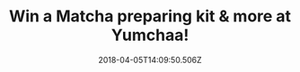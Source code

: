 ---
campaign-uuid: "c-6bca2cfe-5902-4717-8fc4-ed0e1724dafe"
type: "Competition"
category: "product"
date: "2018-04-05T14:09:50.506Z"
end-date: "2018-04-18T23:59:00.000Z"
disable-form: false
is_promoted: false
has_entry_page: true
title: "Win a Matcha preparing kit & more at Yumchaa!"
competition-description: "<p>If you are one of those who thinks that tea is a hug\
  \ in a cup… we have excellent news for you! Here’s your chance to win an amazing\
  \ Matcha preparing kit PLUS a tin of matcha tea & 3 delicious green teas from Yumchaa!\
  \ They blend their whole leafs sourced from the best tea gardens worldwide creating\
  \ an unique flavour!</p> \r\n<p>If you are a tea lover, click on the link below\
  \ for a chance to win!</p>"
hero-header: "Win a Matcha preparing kit & more at Yumchaa!"
terms-confirmation: "N/A"
banner-img: "https://assets.expresslyapp.com/asset-c5253095-e1a7-4cd7-a95e-efaa52c1825f.jpg"
logo-left-href: "https://www.yumchaa.com"
logo-left-image: "https://assets.expresslyapp.com/85b483fb-0d00-45e8-8eb9-bfa286c08bdb-thumb.png"
logo-left-title: "Yumcha"
bg-image-hero: "https://assets.expresslyapp.com/asset-f7b44c0d-b7e2-4385-99fa-ff95ea873cb7.jpg"
bg-image-first: "https://assets.expresslyapp.com/asset-4d5fe6f3-9a44-45de-8d4f-82cde902fe9c.jpg"
bg-image-second: "https://assets.expresslyapp.com/asset-75b6fba3-a152-498b-8e4e-5c7068ce34cd.jpg"
bg-image-third: "https://assets.expresslyapp.com/asset-326fa38c-49fe-4196-bfd7-12b45f0c3600.jpg"
section1-content: "<p>Yumchaa\_is tea that tastes yum! Yumchaa began out of necessity.They\
  \ know tea is the drink that fuels England so their mission is to bring the country\
  \ the tea it deserves. They travelled the world looking for inspiration, blending\
  \ and brewing until they got the perfect recipe!</p>\r\n<p>They love mixing up\_\
  tea, herbs, flowers, fruit pieces, spices and chocolate that’s why their range includes\
  \ over 40\_teas\_and infusions, all whole leaf and full of flavour! Tasty\_tea\_\
  is at the heart of everything they do and to make a truly tasty cup of tea it’s\
  \ important to use whole leaf\_tea to create unique and one-off specialty blends.</p>"
section2-content: "They are dedicated to ensuring all their tasty tea lovers are drinking\
  \ the perfect brew. In 2004, They set up a Yumchaa market stall which quickly became\
  \ a haven for tea lovers to talk tea, try tea and buy tea. Determined to rid the\
  \ world of mediocre cups of tea, they now have several busy London cafés and and\
  \ online shop which ships their blends to their tasty tea lovers worldwide!"
section3-content: "<p>If you can’t resist to taste their delicious teas, think no\
  \ more and submit the draw for a chance to win an amazing Matcha preparing kit PLUS\
  \ a tin of matcha tea & 3 delicious green teas from Yumchaa!</p> \r\n<p>Because\
  \ Yumchaa are here to help you bring the best out of their blends!</p>"
entry-title: "Win a Matcha preparing kit & more at Yumchaa!"
entry-content: "<p>Enter the draw to win a Matcha preparing kit, a tin of matcha tea\
  \ & 3 green teas from Yumchaa by completing the form below before 23:59 on 18 April\
  \ 2018.</p>"
has-winner: false
prize-description: "A Matcha preparing kit, a tin of matcha tea & 3 green teas from\
  \ Yumchaa!"
---